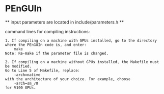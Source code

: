 # PEnGUIn

** input parameters are located in include/parameters.h **

command lines for compiling instructions:

	1. If compiling on a machine with GPUs installed, go to the directory where the PEnGUIn code is, and enter:
		make
	Note: Re-make if the parameter file is changed.

	2. If compiling on a machine without GPUs installed, the Makefile must be modified. 
 	Go to Line 5 of Makefile, replace:
		-arch=native
	with the architecture of your choice. For example, choose
		-arch=sm_70
	for V100 GPUs.
